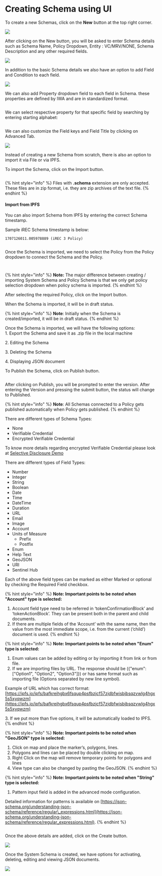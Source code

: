 # Creating Schema using UI

To create a new Schemas, click on the **New** button at the top right corner.

![](<../../../.gitbook/assets/image (16) (6).png>)

After clicking on the New button, you will be asked to enter Schema details such as Schema Name, Policy Dropdown, Entity : VC/MRV/NONE, Schema Description and any other required fields.

![](<../../../.gitbook/assets/image (1) (1) (1) (1) (1) (1) (1) (1) (1) (1) (1) (1) (1) (1) (1) (1) (1) (1) (1) (1) (1) (1) (1) (1) (1) (1) (1) (1) (1) (1) (1) (1) (1) (1) (1) (1) (1) (1).png>)

In addition to the basic Schema details we also have an option to add Field and Condition to each field.

![](<../../../.gitbook/assets/image (9) (1) (2) (1).png>)

We can also add Property dropdown field to each field in Schema. these properties are defined by IWA and are in standardized format.

<figure><img src="../../../.gitbook/assets/image (404).png" alt=""><figcaption></figcaption></figure>

We can select respective property for that specific field by searching by entering starting alphabet:

<figure><img src="../../../.gitbook/assets/image (405).png" alt=""><figcaption></figcaption></figure>

We can also customize the Field keys and Field Title by clicking on Advanced Tab.

![](<../../../.gitbook/assets/image (3) (1) (1) (1) (1) (1) (1) (1) (1) (1) (1) (1) (1) (1) (1) (1) (1) (1) (1) (1) (1) (1) (1) (1) (1) (1) (1) (1) (1) (1) (1).png>)

Instead of creating a new Schema from scratch, there is also an option to import it via File or via IPFS.

To import the Schema, click on the Import button.

<figure><img src="../../../.gitbook/assets/image (1) (1) (2) (1).png" alt=""><figcaption></figcaption></figure>

{% hint style="info" %}
Files with **.schema** extension are only accepted. These files are in zip format, i.e. they are zip archives of the text file.
{% endhint %}

#### Import from IPFS

You can also import Schema from IPFS by entering the correct Schema timestamp.&#x20;

Sample iREC Schema timestamp is below:

```
1707126011.005978889 (iREC 3 Policy)
```

<figure><img src="../../../.gitbook/assets/image (31) (1) (2).png" alt=""><figcaption></figcaption></figure>

Once the Schema is imported, we need to select the Policy from the Policy dropdown to connect the Schema and the Policy.

<figure><img src="../../../.gitbook/assets/image (5) (1) (1) (1) (1) (1) (1) (1) (1) (1) (1) (1) (1) (1) (1) (1) (1) (1) (1) (1) (1) (1) (1).png" alt=""><figcaption></figcaption></figure>

<figure><img src="../../../.gitbook/assets/image (3) (1) (2) (1) (1).png" alt=""><figcaption></figcaption></figure>

{% hint style="info" %}
**Note:** The major difference between creating / importing System Schema and Policy Schema is that we only get policy selection dropdown when policy schema is imported.
{% endhint %}

After selecting the required Policy, click on the Import button.

When the Schema is imported, it will be in draft status.

{% hint style="info" %}
**Note**: Initially when the Schema is created/imported, it will be in draft status.
{% endhint %}

Once the Schema is imported, we will have the following options:\
1\. Export the Schema and save it as .zip file in the local machine

2\. Editing the Schema

3\. Deleting the Schema

4\. Displaying JSON document

To Publish the Schema, click on Publish button.

<figure><img src="../../../.gitbook/assets/image (2) (1) (5) (1).png" alt=""><figcaption></figcaption></figure>

After clicking on Publish, you will be prompted to enter the version. After entering the Version and pressing the submit button, the status will change to Published.

{% hint style="info" %}
**Note**: All Schemas connected to a Policy gets published automatically when Policy gets published.
{% endhint %}

There are different types of Schema Types:

* None
* Verifiable Credential
* Encrypted Verifiable Credential

To know more details regarding encrypted Verifiable Credential please look at [Selective Disclosure Demo](../selective-disclosure/selective-disclosure-demo.md)

There are different types of Field Types:

* Number
* Integer
* String
* Boolean
* Date
* Time
* DateTime
* Duration
* URL
* Email
* Image
* Account
* Units of Measure
  * Prefix
  * Postfix
* Enum
* Help Text
* GeoJSON
* URI
* Sentinel Hub

Each of the above field types can be marked as either Marked or optional by checking the Required Field checkbox.

{% hint style="info" %}
**Note: Important points to be noted when "Account" type is selected:**

1. Account field type need to be referred in ‘tokenConfirmationBlock’ and ‘tokenActionBlock’. They can be present both in the parent and child documents.
2. If there are multiple fields of the ‘Account’ with the same name, then the value from the most immediate scope, i.e. from the current (‘child’) document is used.
{% endhint %}

{% hint style="info" %}
**Note: Important points to be noted when "Enum" type is selected:**

1. Enum values can be added by editing or by importing it from link or from file.
2. If we are importing files by URL. The response should be ({"enum": \["Option1", "Option2", "Option3"]}) or has same format such as importing file (Options separated by new line symbol).

Example of URL which has correct format: [https://ipfs.io/ipfs/bafkreihgbx6fsqup4psfbzjcf57zjdbfwisbjbsqzvwlg4hgx5s5xyqwzm](https://ipfs.io/ipfs/bafkreihgbx6fsqup4psfbzjcf57zjdbfwisbjbsqzvwlg4hgx5s5xyqwzm)

3\. If we put more than five options, it will be automatically loaded to IPFS.
{% endhint %}

{% hint style="info" %}
**Note: Important points to be noted when "GeoJSON" type is selected:**

1. Click on map and place the marker’s, polygons, lines.
2. Polygons and lines can be placed by double clicking on map.
3. Right Click on the map will remove temporary points for polygons and lines
4. View type can also be changed by pasting the GeoJSON.
{% endhint %}

{% hint style="info" %}
**Note: Important points to be noted when "String" type is selected:**

1. Pattern input field is added in the advanced mode configuration.

Detailed information for patterns is available on [https://json-schema.org/understanding-json-schema/reference/regular\_expressions.html](https://json-schema.org/understanding-json-schema/reference/regular_expressions.html).
{% endhint %}

<figure><img src="../../../.gitbook/assets/image (2) (9).png" alt=""><figcaption></figcaption></figure>

Once the above details are added, click on the Create button.

![](<../../../.gitbook/assets/image (2) (1) (2) (1) (1).png>)

Once the System Schema is created, we have options for activating, deleting, editing and viewing JSON documents.

![](<../../../.gitbook/assets/image (9) (5).png>)
